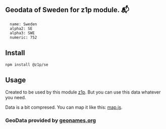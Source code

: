 
## Geodata of Sweden for z1p module. :mailbox_with_mail:

```
  name: Sweden
  alpha2: SE
  alpha3: SWE
  numeric: 752
```

## Install

```
npm install @z1p/se
```

## Usage

Created to be used by this module [z1p](https://github.com/vzhufk/z1p).
But you can use this data whatever you need.

Data is a bit compresed. You can map it like this: [map.js](https://github.com/vzhufk/z1p/blob/master/src/map.js).

### GeoData provided by **[geonames.org](http://www.geonames.org/)**
